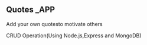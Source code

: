 ## Quotes _APP

<p>Add your own quotesto motivate others </p>
<p>CRUD Operation(Using Node.js,Express and MongoDB)
